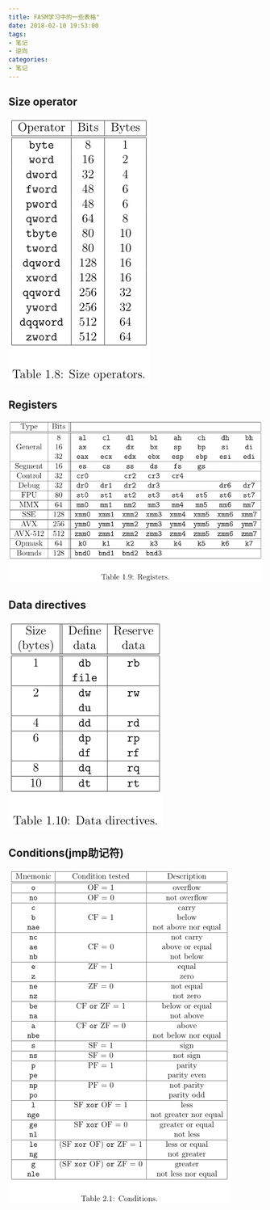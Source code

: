 ```yaml
---
title: FASM学习中的一些表格"
date: 2018-02-10 19:53:00
tags:
- 笔记
- 逆向
categories:
- 笔记
---
```


## Size operator
![enter description here](https://raw.githubusercontent.com/akkuman/pic/master/pic/2021/8/30e377ab39aec9010ed3f547bbde35b3..png)

## Registers
![enter description here](https://raw.githubusercontent.com/akkuman/pic/master/pic/2021/8/b17f82d27949683225162707c22a117b..png)

## Data directives
![enter description here](https://raw.githubusercontent.com/akkuman/pic/master/pic/2021/8/2f10467c27aa8664da9615c501b8fb9f..png)

## Conditions(jmp助记符)
![enter description here](https://raw.githubusercontent.com/akkuman/pic/master/pic/2021/8/fd3b24b8e19ab9fec4cdf4d5bc4937ea..png)
